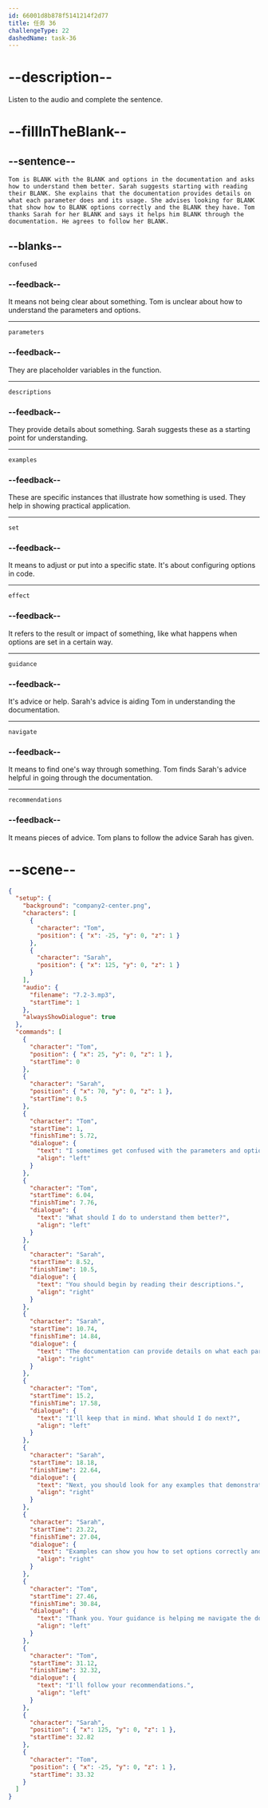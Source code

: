 ```yaml
---
id: 66001d8b878f5141214f2d77
title: 任务 36
challengeType: 22
dashedName: task-36
---
```


<!-- (Audio) The whole dialogue -->

# --description--

Listen to the audio and complete the sentence.

# --fillInTheBlank--

## --sentence--

`Tom is BLANK with the BLANK and options in the documentation and asks how to understand them better. Sarah suggests starting with reading their BLANK. She explains that the documentation provides details on what each parameter does and its usage. She advises looking for BLANK that show how to BLANK options correctly and the BLANK they have. Tom thanks Sarah for her BLANK and says it helps him BLANK through the documentation. He agrees to follow her BLANK.`

## --blanks--

`confused`

### --feedback--

It means not being clear about something. Tom is unclear about how to understand the parameters and options.

---

`parameters`

### --feedback--

They are placeholder variables in the function.

---

`descriptions`

### --feedback--

They provide details about something. Sarah suggests these as a starting point for understanding.

---

`examples`

### --feedback--

These are specific instances that illustrate how something is used. They help in showing practical application.

---

`set`

### --feedback--

It means to adjust or put into a specific state. It's about configuring options in code.

---

`effect`

### --feedback--

It refers to the result or impact of something, like what happens when options are set in a certain way.

---

`guidance`

### --feedback--

It's advice or help. Sarah's advice is aiding Tom in understanding the documentation.

---

`navigate`

### --feedback--

It means to find one's way through something. Tom finds Sarah's advice helpful in going through the documentation.

---

`recommendations`

### --feedback--

It means pieces of advice. Tom plans to follow the advice Sarah has given.

# --scene--

```json
{
  "setup": {
    "background": "company2-center.png",
    "characters": [
      {
        "character": "Tom",
        "position": { "x": -25, "y": 0, "z": 1 }
      },
      {
        "character": "Sarah",
        "position": { "x": 125, "y": 0, "z": 1 }
      }
    ],
    "audio": {
      "filename": "7.2-3.mp3",
      "startTime": 1
    },
    "alwaysShowDialogue": true
  },
  "commands": [
    {
      "character": "Tom",
      "position": { "x": 25, "y": 0, "z": 1 },
      "startTime": 0
    },
    {
      "character": "Sarah",
      "position": { "x": 70, "y": 0, "z": 1 },
      "startTime": 0.5
    },
    {
      "character": "Tom",
      "startTime": 1,
      "finishTime": 5.72,
      "dialogue": {
        "text": "I sometimes get confused with the parameters and options listed in the documentation.",
        "align": "left"
      }
    },
    {
      "character": "Tom",
      "startTime": 6.04,
      "finishTime": 7.76,
      "dialogue": {
        "text": "What should I do to understand them better?",
        "align": "left"
      }
    },
    {
      "character": "Sarah",
      "startTime": 8.52,
      "finishTime": 10.5,
      "dialogue": {
        "text": "You should begin by reading their descriptions.",
        "align": "right"
      }
    },
    {
      "character": "Sarah",
      "startTime": 10.74,
      "finishTime": 14.84,
      "dialogue": {
        "text": "The documentation can provide details on what each parameter does and how to use it.",
        "align": "right"
      }
    },
    {
      "character": "Tom",
      "startTime": 15.2,
      "finishTime": 17.58,
      "dialogue": {
        "text": "I'll keep that in mind. What should I do next?",
        "align": "left"
      }
    },
    {
      "character": "Sarah",
      "startTime": 18.18,
      "finishTime": 22.64,
      "dialogue": {
        "text": "Next, you should look for any examples that demonstrate how to use these parameters in practice.",
        "align": "right"
      }
    },
    {
      "character": "Sarah",
      "startTime": 23.22,
      "finishTime": 27.04,
      "dialogue": {
        "text": "Examples can show you how to set options correctly and what effect they have on the code.",
        "align": "right"
      }
    },
    {
      "character": "Tom",
      "startTime": 27.46,
      "finishTime": 30.84,
      "dialogue": {
        "text": "Thank you. Your guidance is helping me navigate the documentation better.",
        "align": "left"
      }
    },
    {
      "character": "Tom",
      "startTime": 31.12,
      "finishTime": 32.32,
      "dialogue": {
        "text": "I'll follow your recommendations.",
        "align": "left"
      }
    },
    {
      "character": "Sarah",
      "position": { "x": 125, "y": 0, "z": 1 },
      "startTime": 32.82
    },
    {
      "character": "Tom",
      "position": { "x": -25, "y": 0, "z": 1 },
      "startTime": 33.32
    }
  ]
}
```
